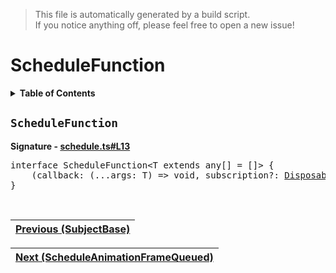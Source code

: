 > This file is automatically generated by a build script.<br>If you notice anything off, please feel free to open a new issue!

# ScheduleFunction

<details><summary><b>Table of Contents</b></summary>

1. [<code>ScheduleFunction</code>](#ScheduleFunction)</details>

## <a name="ScheduleFunction"></a><code>ScheduleFunction</code>

<b>Signature - [schedule.ts#L13](..\/..\/packages\/core\/src\/schedule.ts#L13)</b>

<pre>interface ScheduleFunction&lt;T extends any[] = []&gt; {<br>    (callback: (...args: T) =&gt; void, subscription?: <a href="../01-api-disposable/00-Disposable.md#Disposable-Interface">Disposable</a>): void<br>}</pre><br>

| [Previous \(SubjectBase\)](..\/05-api-subject\/09-SubjectBase.md#readme) |
| --- |

<div align="right">

| [Next \(ScheduleAnimationFrameQueued\)](01-ScheduleAnimationFrameQueued.md#readme) |
| --- |
</div>
